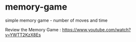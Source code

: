 # memory-game

simple memory game - number of moves and time

Review the Memory Game : https://www.youtube.com/watch?v=YWTT2KzX8Es
